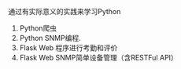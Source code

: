 通过有实际意义的实践来学习Python

1. Python爬虫
2. Python SNMP编程.
3. Flask Web 程序进行考勤和评价
4. Flask Web SNMP简单设备管理（含RESTFul API）